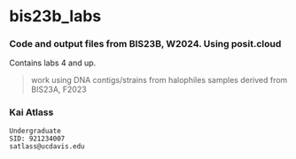 # bis23b_labs
### Code and output files from BIS23B, W2024. Using posit.cloud

Contains labs 4 and up.
> work using DNA contigs/strains from halophiles
> samples derived from BIS23A, F2023

### Kai Atlass
```{r}
Undergraduate
SID: 921234007
satlass@ucdavis.edu
```
